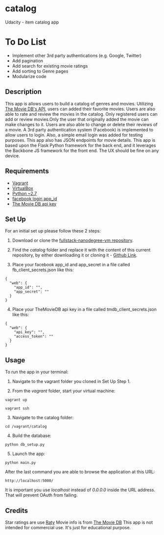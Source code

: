 # catalog
Udacity - item catalog app

# To Do List
- Implement other 3rd party authentications (e.g. Google, Twitter)
- Add pagination
- Add search for existing movie ratings
- Add sorting to Genre pages
- Modularize code

## Description
This app is allows users to build a catalog of genres and movies. Utilizing [The Movie DB's API](https://www.themoviedb.org/documentation/api), users can added their favorite movies. Users are also able to rate and review the movies in the catalog.
Only registered users can add or review movies.Only the user that originally added the movie can make changes to it. Users are also able to change or delete their reviews of a movie. 
A 3rd party authentication system (Facebook) is implemented to allow users to login. Also, a simple email login was added for testing purposes. 
This app also has JSON endpoints for movie details.
This app is based upon the Flask Python framework for the back end, and it leverages the Backbone JS framework for the front end. The UX should be fine on any device.


## Requirements
- [Vagrant](https://www.vagrantup.com/)
- [VirtualBox](https://www.virtualbox.org/)
- [Python ~2.7](https://www.python.org/)
- [facebook login app_id](https://developers.facebook.com)
- [The Movie DB api key](https://www.themoviedb.org/documentation/api)

## Set Up

For an initial set up please follow these 2 steps:

1. Download or clone the [fullstack-nanodegree-vm repository](https://github.com/udacity/fullstack-nanodegree-vm).

2. Find the *catalog* folder and replace it with the content of this current repository, by either downloading it or cloning it - [Github Link](https://github.com/chaseedge/Movie-Review-Catalog).

3. Place your facebook app_id and app_secret in a file called fb_client_secrets.json like this:
```
{
  "web": {
    "app_id": "",
    "app_secret": ""
  }
}
```
4. Place your TheMovieDB api key in a file called tmdb_client_secrets.json like this:
```
{
  "web": {
    "api_key": "",
    "access_token": ""
  }
}
```

## Usage
To run the app in your terminal: 
1. Navigate to the vagrant folder you cloned in Set Up Step 1.

2. From the *vagrant* folder, start your virtual machine:

`vagrant up`

`vagrant ssh`

3. Navigate to the catalog folder:

`cd /vagrant/catalog`

4. Build the database:

`python db_setup.py`

5. Launch the app:

`python main.py`

After the last command you are able to browse the application at this URL:

`http://localhost:5000/`

It is important you use *localhost* instead of *0.0.0.0* inside the URL address. That will prevent OAuth from failing.



## Credits
Star ratings are use [Raty](https://github.com/wbotelhos/raty)
Movie info is from [The Movie DB](https://www.themoviedb.org)
This app is not intended for commercial use. It's just for educational purpose.
